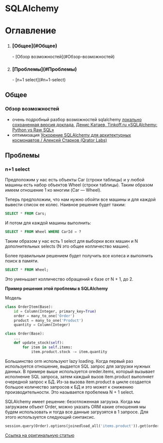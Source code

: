 SQLAlchemy
===

# Оглавление

1. <h3>[Общее](#Общее)</h3>
    - [Обзор возможностей](#Обзор-возможностей)

2. <h3>[Проблемы](#Проблемы)</h3>
    - [n+1 select](#n+1-select)


<a name='Общее'></a>
## Общее

<a name='Обзор-возможностей'></a>
### Обзор возможностей

- очень подробный разбор возможностей sqlalchemy
 [локально сохраненная версия доклада](https://cloud.mail.ru/public/48v3/5qWXw2sVH), 
 [Денис Катаев, Tinkoff.ru «SQLAlchemy: Python vs Raw SQL»](https://www.youtube.com/watch?v=jUGK-CtM-Mk)
- оптимизация [Ускорение SQLAlchemy для архитектурных космонавтов / Алексей Старков (Qrator Labs)](https://www.youtube.com/watch?v=flA2lEl2a0M)

 
    
<a name='Проблемы'></a>
## Проблемы

<a name='n+1-select'></a>
### n+1 select

Предположим у нас есть объекты Car (строки таблицы) и у любой машины есть
набор объектов Wheel (строки таблицы). Таким образом имеем отношение 1 ко 
многим (Car — Wheel).

Теперь предположим, что нам нужно обойти все машины и для каждой вывести 
список ее колес. Наивное решение будет таким:

```sql
SELECT * FROM Cars;
```

И потом для каждой машины выполнить:

```sql
SELECT * FROM Wheel WHERE CarId = ?
```

Таким образом у нас есть 1 select для выборки всех машин и N дополнительных 
selects (N это общее колличество машин).

Более правильным решением будет получить все колеса и выполнить поиск в памяти.

```sql
SELECT * FROM Wheel;
```

Это уменьшает колличество обращений к базе от N + 1, до 2.

**Пример решения этой проблемы в SQLAlchemy**

Модель

```python
class OrderItem(Base):
    id = Column(Integer, primary_key=True)
    order = many_to_one('Order')
    product = many_to_one('Product')
    quantity = Column(Integer)

class Order(Base):
    ...
    def update_stock(self):
        for item in self.items:
            item.product.stock -= item.quantity
```

Большинство orm используют lazy loading. Когда первый раз используется 
отношение, выдается SQL запрос для загрузки нужных данных. В примере выше 
используется oreder.items, который вызывает исполнение SQL запроса, затем 
каждый вызов item.product выполняет очередной запрос к БД. Из-за вызова 
item.product в цикле создается большое количество запросов к БД и это может 
к снижению производительности. Это называется пробелема N + 1 select.

SQLAlchemy имеет решение: безотложенная загрузка. Когда мы загружаем объект 
Order, можно указать ORM какие отношения мы будем использовать и тогда все 
данные загрузятся в 1 запросе. Для этого используется следующий синтаксис.

```python
session.query(Order).options(joinedload_all('items.product')).get(order_id)
```

[Ссылка на оригинальную статью](http://pajhome.org.uk/blog/10_reasons_to_love_sqlalchemy.html)
